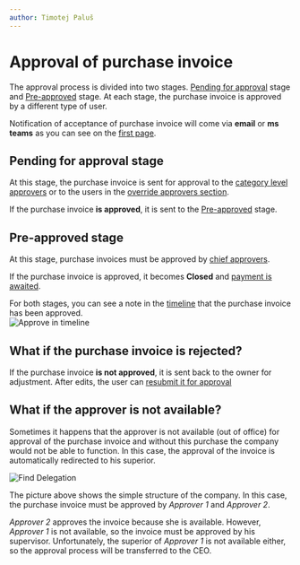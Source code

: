```yaml
---
author: Timotej Paluš
---
```


# Approval of purchase invoice
The approval process is divided into two stages. [Pending for approval](/en/user-guide/model-driven-apps/business-process/procurement/approve-purchase-invoice/#pending-for-approval-stage) stage and [Pre-approved](/en/user-guide/model-driven-apps/business-process/procurement/approve-purchase-invoice/#pre-approved-stage) stage. At each stage, the purchase invoice is approved by a different type of user.

Notification of acceptance of purchase invoice will come via **email** or **ms teams** as you can see on the [first page](/en/user-guide/model-driven-apps/business-process/procurement/#sending-purchase-invoices-for-the-approval-process).

## Pending for approval stage
At this stage, the purchase invoice is sent for approval to the [category level approvers](/en/user-guide/model-driven-apps/business-process/procurement/roles-in-procurement/#category-level-approver) or to the users in the [override approvers section](/en/user-guide/model-driven-apps/business-process/procurement/create-purchase-invoice/#override-approvers).

If the purchase invoice **is approved**, it is sent to the [Pre-approved](/en/user-guide/model-driven-apps/business-process/procurement/approve-purchase-invoice/#pre-approved-stage) stage.

## Pre-approved stage
At this stage, purchase invoices must be approved by [chief approvers](/en/user-guide/model-driven-apps/business-process/procurement/create-purchase-invoice/#override-approvers).

If the purchase invoice is approved, it becomes **Closed** and [payment is awaited](/en/user-guide/model-driven-apps/business-process/procurement/mark-invoice-as-paid/).

For both stages, you can see a note in the [timeline](/en/user-guide/model-driven-apps/basic-app-elements/timeline/) that the purchase invoice has been approved.  
![Approve in timeline](/.attachments/ModelDrivenAppUserGuide/approveTimeline.png)

## What if the purchase invoice is rejected?
If the purchase invoice **is not approved**, it is sent back to the owner for adjustment. After edits, the user can [resubmit it for approval](/en/user-guide/model-driven-apps/business-process/procurement/sent-for-approval)

## What if the approver is not available?
Sometimes it happens that the approver is not available (out of office) for approval of the purchase invoice and without this purchase the company would not be able to function. In this case, the approval of the invoice is automatically redirected to his superior.

![Find Delegation](/.attachments/ModelDrivenAppUserGuide/FindDelegation.png)

The picture above shows the simple structure of the company. In this case, the purchase invoice must be approved by _Approver 1_ and _Approver 2_.

_Approver 2_ approves the invoice because she is available. However, _Approver 1_ is not available, so the invoice must be approved by his supervisor. Unfortunately, the superior of _Approver 1_ is not available either, so the approval process will be transferred to the CEO.